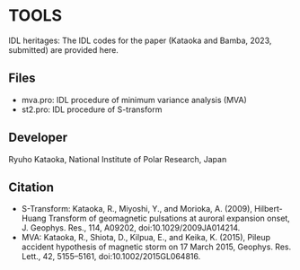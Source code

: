 # TOOLS
IDL heritages: The IDL codes for the paper (Kataoka and Bamba, 2023, submitted) are provided here.

  ## Files
  * mva.pro: IDL procedure of minimum variance analysis (MVA)
  * st2.pro: IDL procedure of S-transform
    
  ## Developer
  Ryuho Kataoka, National Institute of Polar Research, Japan
  
  ## Citation
  * S-Transform: Kataoka, R., Miyoshi, Y., and Morioka, A. (2009), Hilbert-Huang Transform of geomagnetic pulsations at auroral expansion onset, J. Geophys. Res., 114, A09202, doi:10.1029/2009JA014214. 
  * MVA: Kataoka, R., Shiota, D., Kilpua, E., and Keika, K. (2015), Pileup accident hypothesis of magnetic storm on 17 March 2015, Geophys. Res. Lett., 42, 5155–5161, doi:10.1002/2015GL064816. 
